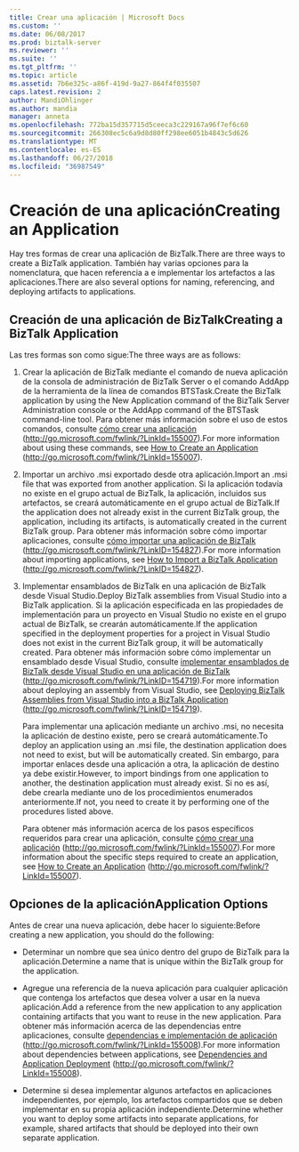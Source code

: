 ```yaml
---
title: Crear una aplicación | Microsoft Docs
ms.custom: ''
ms.date: 06/08/2017
ms.prod: biztalk-server
ms.reviewer: ''
ms.suite: ''
ms.tgt_pltfrm: ''
ms.topic: article
ms.assetid: 7b6e325c-a86f-419d-9a27-864f4f035507
caps.latest.revision: 2
author: MandiOhlinger
ms.author: mandia
manager: anneta
ms.openlocfilehash: 772ba15d357715d5ceeca3c229167a96f7ef6c60
ms.sourcegitcommit: 266308ec5c6a9d8d80ff298ee6051b4843c5d626
ms.translationtype: MT
ms.contentlocale: es-ES
ms.lasthandoff: 06/27/2018
ms.locfileid: "36987549"
---
```

# <a name="creating-an-application"></a><span data-ttu-id="96111-102">Creación de una aplicación</span><span class="sxs-lookup"><span data-stu-id="96111-102">Creating an Application</span></span>
<span data-ttu-id="96111-103">Hay tres formas de crear una aplicación de BizTalk.</span><span class="sxs-lookup"><span data-stu-id="96111-103">There are three ways to create a BizTalk application.</span></span> <span data-ttu-id="96111-104">También hay varias opciones para la nomenclatura, que hacen referencia a e implementar los artefactos a las aplicaciones.</span><span class="sxs-lookup"><span data-stu-id="96111-104">There are also several options for naming, referencing, and deploying artifacts to applications.</span></span>  
  
## <a name="creating-a-biztalk-application"></a><span data-ttu-id="96111-105">Creación de una aplicación de BizTalk</span><span class="sxs-lookup"><span data-stu-id="96111-105">Creating a BizTalk Application</span></span>  
 <span data-ttu-id="96111-106">Las tres formas son como sigue:</span><span class="sxs-lookup"><span data-stu-id="96111-106">The three ways are as follows:</span></span>  
  
1. <span data-ttu-id="96111-107">Crear la aplicación de BizTalk mediante el comando de nueva aplicación de la consola de administración de BizTalk Server o el comando AddApp de la herramienta de la línea de comandos BTSTask.</span><span class="sxs-lookup"><span data-stu-id="96111-107">Create the BizTalk application by using the New Application command of the BizTalk Server Administration console or the AddApp command of the BTSTask command-line tool.</span></span> <span data-ttu-id="96111-108">Para obtener más información sobre el uso de estos comandos, consulte [cómo crear una aplicación](http://go.microsoft.com/fwlink/?LinkId=155007) (http://go.microsoft.com/fwlink/?LinkId=155007).</span><span class="sxs-lookup"><span data-stu-id="96111-108">For more information about using these commands, see [How to Create an Application](http://go.microsoft.com/fwlink/?LinkId=155007) (http://go.microsoft.com/fwlink/?LinkId=155007).</span></span>  
  
2. <span data-ttu-id="96111-109">Importar un archivo .msi exportado desde otra aplicación.</span><span class="sxs-lookup"><span data-stu-id="96111-109">Import an .msi file that was exported from another application.</span></span> <span data-ttu-id="96111-110">Si la aplicación todavía no existe en el grupo actual de BizTalk, la aplicación, incluidos sus artefactos, se creará automáticamente en el grupo actual de BizTalk.</span><span class="sxs-lookup"><span data-stu-id="96111-110">If the application does not already exist in the current BizTalk group, the application, including its artifacts, is automatically created in the current BizTalk group.</span></span> <span data-ttu-id="96111-111">Para obtener más información sobre cómo importar aplicaciones, consulte [cómo importar una aplicación de BizTalk](http://go.microsoft.com/fwlink/?LinkID=154827) (http://go.microsoft.com/fwlink/?LinkID=154827).</span><span class="sxs-lookup"><span data-stu-id="96111-111">For more information about importing applications, see [How to Import a BizTalk Application](http://go.microsoft.com/fwlink/?LinkID=154827) (http://go.microsoft.com/fwlink/?LinkID=154827).</span></span>  
  
3. <span data-ttu-id="96111-112">Implementar ensamblados de BizTalk en una aplicación de BizTalk desde Visual Studio.</span><span class="sxs-lookup"><span data-stu-id="96111-112">Deploy BizTalk assemblies from Visual Studio into a BizTalk application.</span></span> <span data-ttu-id="96111-113">Si la aplicación especificada en las propiedades de implementación para un proyecto en Visual Studio no existe en el grupo actual de BizTalk, se crearán automáticamente.</span><span class="sxs-lookup"><span data-stu-id="96111-113">If the application specified in the deployment properties for a project in Visual Studio does not exist in the current BizTalk group, it will be automatically created.</span></span> <span data-ttu-id="96111-114">Para obtener más información sobre cómo implementar un ensamblado desde Visual Studio, consulte [implementar ensamblados de BizTalk desde Visual Studio en una aplicación de BizTalk](http://go.microsoft.com/fwlink/?LinkID=154719) (http://go.microsoft.com/fwlink/?LinkID=154719).</span><span class="sxs-lookup"><span data-stu-id="96111-114">For more information about deploying an assembly from Visual Studio, see [Deploying BizTalk Assemblies from Visual Studio into a BizTalk Application](http://go.microsoft.com/fwlink/?LinkID=154719) (http://go.microsoft.com/fwlink/?LinkID=154719).</span></span>  
  
   <span data-ttu-id="96111-115">Para implementar una aplicación mediante un archivo .msi, no necesita la aplicación de destino existe, pero se creará automáticamente.</span><span class="sxs-lookup"><span data-stu-id="96111-115">To deploy an application using an .msi file, the destination application does not need to exist, but will be automatically created.</span></span> <span data-ttu-id="96111-116">Sin embargo, para importar enlaces desde una aplicación a otra, la aplicación de destino ya debe existir.</span><span class="sxs-lookup"><span data-stu-id="96111-116">However, to import bindings from one application to another, the destination application must already exist.</span></span> <span data-ttu-id="96111-117">Si no es así, debe crearla mediante uno de los procedimientos enumerados anteriormente.</span><span class="sxs-lookup"><span data-stu-id="96111-117">If not, you need to create it by performing one of the procedures listed above.</span></span>  
  
   <span data-ttu-id="96111-118">Para obtener más información acerca de los pasos específicos requeridos para crear una aplicación, consulte [cómo crear una aplicación](http://go.microsoft.com/fwlink/?LinkId=155007) (http://go.microsoft.com/fwlink/?LinkId=155007).</span><span class="sxs-lookup"><span data-stu-id="96111-118">For more information about the specific steps required to create an application, see [How to Create an Application](http://go.microsoft.com/fwlink/?LinkId=155007) (http://go.microsoft.com/fwlink/?LinkId=155007).</span></span>  
  
## <a name="application-options"></a><span data-ttu-id="96111-119">Opciones de la aplicación</span><span class="sxs-lookup"><span data-stu-id="96111-119">Application Options</span></span>  
 <span data-ttu-id="96111-120">Antes de crear una nueva aplicación, debe hacer lo siguiente:</span><span class="sxs-lookup"><span data-stu-id="96111-120">Before creating a new application, you should do the following:</span></span>  
  
-   <span data-ttu-id="96111-121">Determinar un nombre que sea único dentro del grupo de BizTalk para la aplicación.</span><span class="sxs-lookup"><span data-stu-id="96111-121">Determine a name that is unique within the BizTalk group for the application.</span></span>  
  
-   <span data-ttu-id="96111-122">Agregue una referencia de la nueva aplicación para cualquier aplicación que contenga los artefactos que desea volver a usar en la nueva aplicación.</span><span class="sxs-lookup"><span data-stu-id="96111-122">Add a reference from the new application to any application containing artifacts that you want to reuse in the new application.</span></span> <span data-ttu-id="96111-123">Para obtener más información acerca de las dependencias entre aplicaciones, consulte [dependencias e implementación de aplicación](http://go.microsoft.com/fwlink/?LinkId=155008) (http://go.microsoft.com/fwlink/?LinkId=155008).</span><span class="sxs-lookup"><span data-stu-id="96111-123">For more information about dependencies between applications, see [Dependencies and Application Deployment](http://go.microsoft.com/fwlink/?LinkId=155008) (http://go.microsoft.com/fwlink/?LinkId=155008).</span></span>  
  
-   <span data-ttu-id="96111-124">Determine si desea implementar algunos artefactos en aplicaciones independientes, por ejemplo, los artefactos compartidos que se deben implementar en su propia aplicación independiente.</span><span class="sxs-lookup"><span data-stu-id="96111-124">Determine whether you want to deploy some artifacts into separate applications, for example, shared artifacts that should be deployed into their own separate application.</span></span>